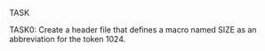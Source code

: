 TASK

TASK0:
Create a header file that defines a macro named SIZE as an abbreviation for the token 1024.
